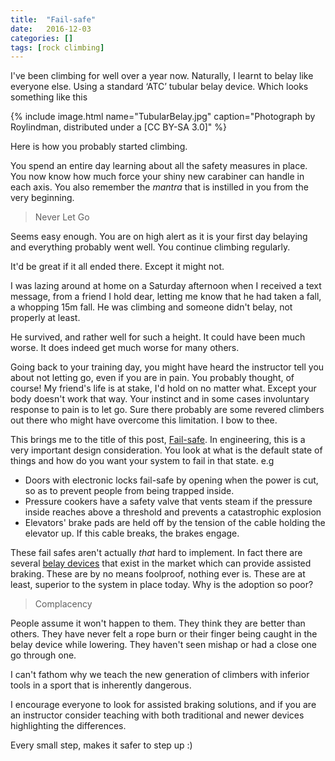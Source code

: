 ```yaml
---
title:  "Fail-safe"
date:   2016-12-03
categories: []
tags: [rock climbing]
---
```


I've been climbing for well over a year now. Naturally, I learnt to belay like everyone else. Using a standard ‘ATC’ tubular belay device. Which looks something like this

{% include image.html name="TubularBelay.jpg" caption="Photograph by Roylindman, distributed under a [CC BY-SA 3.0]" %}

Here is how you probably started climbing.

You spend an entire day learning about all the safety measures in place. You now know how much force your shiny new carabiner can handle in each axis. You also remember the _mantra_ that is instilled in you from the very beginning.

> Never Let Go

Seems easy enough. You are on high alert as it is your first day belaying and everything probably went well. You continue climbing regularly.

It'd be great if it all ended there. Except it might not.

I was lazing around at home on a Saturday afternoon when I received a text message, from a friend I hold dear, letting me know that he had taken a fall, a whopping 15m fall. He was climbing and someone didn't belay, not properly at least.

He survived, and rather well for such a height. It could have been much worse. It does indeed get much worse for many others.

Going back to your training day, you might have heard the instructor tell you about not letting go, even if you are in pain. You probably thought, of course! My friend's life is at stake, I'd hold on no matter what. Except your body doesn't work that way. Your instinct and in some cases involuntary response to pain is to let go. Sure there probably are some revered climbers out there who might have overcome this limitation. I bow to thee.

This brings me to the title of this post, [Fail-safe](https://en.wikipedia.org/wiki/Fail-safe). In engineering, this is a very important design consideration. You look at what is the default state of things and how do you want your system to fail in that state. e.g

* Doors with electronic locks fail-safe by opening when the power is cut, so as to prevent people from being trapped inside.
* Pressure cookers have a safety valve that vents steam if the pressure inside reaches above a threshold and prevents a catastrophic explosion
* Elevators' brake pads are held off by the tension of the cable holding the elevator up. If this cable breaks, the brakes engage.

These fail safes aren't actually _that_ hard to implement. In fact there are several [belay devices](https://en.wikipedia.org/wiki/Belay_device#Assisted_braking) that exist in the market which can provide assisted braking. These are by no means foolproof, nothing ever is. These are at least, superior to the system in place today. Why is the adoption so poor?

> Complacency

People assume it won't happen to them. They think they are better than others. They have never felt a rope burn or their finger being caught in the belay device while lowering. They haven't seen mishap or had a close one go through one.

I can't fathom why we teach the new generation of climbers with inferior tools in a sport that is inherently dangerous.

I encourage everyone to look for assisted braking solutions, and if you are an instructor consider teaching with both traditional and newer devices highlighting the differences.

 Every small step, makes it safer to step up :)